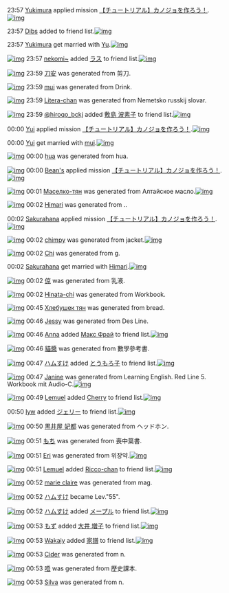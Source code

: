 23:57 [Yukimura](http://www.barcodekanojo.com/user/424398/Yukimura) applied mission [【チュートリアル】カノジョを作ろう！](http://www.barcodekanojo.com/kanojo/2679667/Yu).[![img](http://img600.imageshack.us/img600/1259/quvr.png)](http://www.barcodekanojo.com/kanojo/2679667/Yu) 

23:57 [Dibs](http://www.barcodekanojo.com/user/390194/Dibs) added [ ](http://www.barcodekanojo.com/kanojo/2603457/%20) to friend list.[![img](http://img833.imageshack.us/img833/6541/qvk0.png)](http://www.barcodekanojo.com/kanojo/2603457/%20) 

23:57 [Yukimura](http://www.barcodekanojo.com/user/424398/Yukimura) get married with [Yu](http://www.barcodekanojo.com/kanojo/2679667/Yu).[![img](http://img690.imageshack.us/img690/2268/70e1.png)](http://www.barcodekanojo.com/kanojo/2679667/Yu) 

[![img](http://img30.imageshack.us/img30/3273/iamb.jpg)](http://www.barcodekanojo.com/user/407705/nekomi%7E) 23:57 [nekomi~](http://www.barcodekanojo.com/user/407705/nekomi%7E) added [ラス](http://www.barcodekanojo.com/kanojo/221484/%E3%83%A9%E3%82%B9) to friend list.[![img](http://img440.imageshack.us/img440/4660/uwqe.png)](http://www.barcodekanojo.com/kanojo/221484/%E3%83%A9%E3%82%B9) 

[![img](http://img22.imageshack.us/img22/6539/gg0f.png)](http://www.barcodekanojo.com/kanojo/2679669/%E5%88%80%E5%AE%89) 23:59 [刀安](http://www.barcodekanojo.com/kanojo/2679669/%E5%88%80%E5%AE%89) was generated from 剪刀.

[![img](http://img20.imageshack.us/img20/7190/euw4.png)](http://www.barcodekanojo.com/kanojo/2679670/mui) 23:59 [mui](http://www.barcodekanojo.com/kanojo/2679670/mui) was generated from Drink.

[![img](http://img138.imageshack.us/img138/4141/s9px.png)](http://www.barcodekanojo.com/kanojo/2679671/Litera-chan) 23:59 [Litera-chan](http://www.barcodekanojo.com/kanojo/2679671/Litera-chan) was generated from Nemetsko russkij slovar.

[![img](http://i.imgur.com/WR0naKP.jpg)](http://www.barcodekanojo.com/user/14376/%40hiroqo_bckj) 23:59 [@hiroqo_bckj](http://www.barcodekanojo.com/user/14376/%40hiroqo_bckj) added [敷島 波素子](http://www.barcodekanojo.com/kanojo/2326758/%E6%95%B7%E5%B3%B6%20%E6%B3%A2%E7%B4%A0%E5%AD%90) to friend list.[![img](http://img30.imageshack.us/img30/7503/na2z.png)](http://www.barcodekanojo.com/kanojo/2326758/%E6%95%B7%E5%B3%B6%20%E6%B3%A2%E7%B4%A0%E5%AD%90) 

00:00 [Yui](http://www.barcodekanojo.com/user/424399/Yui) applied mission [【チュートリアル】カノジョを作ろう！](http://www.barcodekanojo.com/kanojo/2679670/mui).[![img](http://img41.imageshack.us/img41/535/ey74.png)](http://www.barcodekanojo.com/kanojo/2679670/mui) 

00:00 [Yui](http://www.barcodekanojo.com/user/424399/Yui) get married with [mui](http://www.barcodekanojo.com/kanojo/2679670/mui).[![img](http://img19.imageshack.us/img19/7052/g8uo.png)](http://www.barcodekanojo.com/kanojo/2679670/mui) 

[![img](http://img593.imageshack.us/img593/6083/jgy4.png)](http://www.barcodekanojo.com/kanojo/2679672/hua) 00:00 [hua](http://www.barcodekanojo.com/kanojo/2679672/hua) was generated from hua.

[![img](http://img850.imageshack.us/img850/5587/apqj.jpg)](http://www.barcodekanojo.com/user/253090/Bean%27s) 00:00 [Bean's](http://www.barcodekanojo.com/user/253090/Bean%27s) applied mission [【チュートリアル】カノジョを作ろう！](http://www.barcodekanojo.com/kanojo/2604012/%E3%85%8E%ED%83%9C).[![img](http://img819.imageshack.us/img819/2293/fpjn.png)](http://www.barcodekanojo.com/kanojo/2604012/%E3%85%8E%ED%83%9C) 

[![img](http://img513.imageshack.us/img513/9919/xtj8.png)](http://www.barcodekanojo.com/kanojo/2679673/%D0%9C%D0%B0%D1%81%D0%B5%D0%BB%D0%BA%D0%BE-%D1%82%D1%8F%D0%BD) 00:01 [Маселко-тян](http://www.barcodekanojo.com/kanojo/2679673/%D0%9C%D0%B0%D1%81%D0%B5%D0%BB%D0%BA%D0%BE-%D1%82%D1%8F%D0%BD) was generated from Алтайское масло.[![img](http://img198.imageshack.us/img198/2563/2ijh.jpg)](http://www.barcodekanojo.com/product_images/barcode/5194642/1386514820/50x50x,PD0,P90,PD0,PBB,PD1,P82,PD0,PB0,PD0,PB9,PD1,P81,PD0,PBA,PD0,PBE,PD0,PB5,P20,PD0,PBC,PD0,PB0,PD1,P81,PD0,PBB,PD0,PBE.jpg,qw=88,ah=88.pagespeed.ic.KxR6Qo-ygC.jpg) 

[![img](http://img577.imageshack.us/img577/6340/x5so.png)](http://www.barcodekanojo.com/kanojo/2679674/Himari) 00:02 [Himari](http://www.barcodekanojo.com/kanojo/2679674/Himari) was generated from ..

00:02 [Sakurahana](http://www.barcodekanojo.com/user/424403/Sakurahana) applied mission [【チュートリアル】カノジョを作ろう！](http://www.barcodekanojo.com/kanojo/2679674/Himari).[![img](http://img40.imageshack.us/img40/7724/nnzf.png)](http://www.barcodekanojo.com/kanojo/2679674/Himari) 

[![img](http://img46.imageshack.us/img46/134/silo.png)](http://www.barcodekanojo.com/kanojo/2679675/chimpy) 00:02 [chimpy](http://www.barcodekanojo.com/kanojo/2679675/chimpy) was generated from jacket.[![img](http://img46.imageshack.us/img46/2100/59jv.jpg)](http://www.barcodekanojo.com/product_images/barcode/5194644/1386514905/jacket.jpg) 

[![img](http://img51.imageshack.us/img51/2074/iv73.png)](http://www.barcodekanojo.com/kanojo/2679676/Chi) 00:02 [Chi](http://www.barcodekanojo.com/kanojo/2679676/Chi) was generated from g.

00:02 [Sakurahana](http://www.barcodekanojo.com/user/424403/Sakurahana) get married with [Himari](http://www.barcodekanojo.com/kanojo/2679674/Himari).[![img](http://img802.imageshack.us/img802/5360/phqg.png)](http://www.barcodekanojo.com/kanojo/2679674/Himari) 

[![img](http://img42.imageshack.us/img42/3285/cbm9.png)](http://www.barcodekanojo.com/kanojo/2679677/%E5%80%9E) 00:02 [倞](http://www.barcodekanojo.com/kanojo/2679677/%E5%80%9E) was generated from 乳液.

[![img](http://img707.imageshack.us/img707/407/8re5.png)](http://www.barcodekanojo.com/kanojo/2679678/Hinata-chi) 00:02 [Hinata-chi](http://www.barcodekanojo.com/kanojo/2679678/Hinata-chi) was generated from Workbook.

[![img](http://img13.imageshack.us/img13/8245/8120.png)](http://www.barcodekanojo.com/kanojo/2679765/%D0%A5%D0%BB%D0%B5%D0%B1%D1%83%D1%88%D0%B5%D0%BA%20%D1%82%D1%8F%D0%BD) 00:45 [Хлебушек тян](http://www.barcodekanojo.com/kanojo/2679765/%D0%A5%D0%BB%D0%B5%D0%B1%D1%83%D1%88%D0%B5%D0%BA%20%D1%82%D1%8F%D0%BD) was generated from bread.

[![img](http://img43.imageshack.us/img43/8909/sjh9.png)](http://www.barcodekanojo.com/kanojo/2679766/Jessy) 00:46 [Jessy](http://www.barcodekanojo.com/kanojo/2679766/Jessy) was generated from Des Line.

[![img](http://img441.imageshack.us/img441/9388/pdgv.jpg)](http://www.barcodekanojo.com/user/400860/Anna) 00:46 [Anna](http://www.barcodekanojo.com/user/400860/Anna) added [Макс Фрай](http://www.barcodekanojo.com/kanojo/2591343/%D0%9C%D0%B0%D0%BA%D1%81%20%D0%A4%D1%80%D0%B0%D0%B9) to friend list.[![img](http://img197.imageshack.us/img197/29/rrxp.png)](http://www.barcodekanojo.com/kanojo/2591343/%D0%9C%D0%B0%D0%BA%D1%81%20%D0%A4%D1%80%D0%B0%D0%B9) 

[![img](http://img36.imageshack.us/img36/545/0ug1.png)](http://www.barcodekanojo.com/kanojo/2679767/%E8%B2%93%E9%86%AC) 00:46 [貓醬](http://www.barcodekanojo.com/kanojo/2679767/%E8%B2%93%E9%86%AC) was generated from 數學參考書.

[![img](http://img199.imageshack.us/img199/8094/6wmz.jpg)](http://www.barcodekanojo.com/user/31615/%E3%83%8F%E3%83%A0%E3%81%99%E3%81%91) 00:47 [ハムすけ](http://www.barcodekanojo.com/user/31615/%E3%83%8F%E3%83%A0%E3%81%99%E3%81%91) added [とうもろ子](http://www.barcodekanojo.com/kanojo/2511884/%E3%81%A8%E3%81%86%E3%82%82%E3%82%8D%E5%AD%90) to friend list.[![img](http://img577.imageshack.us/img577/8517/13p4.png)](http://www.barcodekanojo.com/kanojo/2511884/%E3%81%A8%E3%81%86%E3%82%82%E3%82%8D%E5%AD%90) 

[![img](http://img849.imageshack.us/img849/6554/jh7f.png)](http://www.barcodekanojo.com/kanojo/2679768/Janine) 00:47 [Janine](http://www.barcodekanojo.com/kanojo/2679768/Janine) was generated from Learning English. Red Line 5. Workbook mit Audio-C.[![img](http://img404.imageshack.us/img404/6626/h5qi.jpg)](http://www.barcodekanojo.com/product_images/barcode/5194767/1386517602/50x50xLearning,P20English.,P20Red,P20Line,P205.,P20Workbook,P20mit,P20Audio-C.jpg,qw=88,ah=88.pagespeed.ic.rsMvjw_DAr.jpg) 

[![img](http://img138.imageshack.us/img138/4038/9ksf.jpg)](http://www.barcodekanojo.com/user/399321/Lemuel) 00:49 [Lemuel](http://www.barcodekanojo.com/user/399321/Lemuel) added [Cherry](http://www.barcodekanojo.com/kanojo/2625511/Cherry) to friend list.[![img](http://img36.imageshack.us/img36/8423/ayit.png)](http://www.barcodekanojo.com/kanojo/2625511/Cherry) 

00:50 [lyw](http://www.barcodekanojo.com/user/424423/lyw) added [ジェリー](http://www.barcodekanojo.com/kanojo/1763868/%E3%82%B8%E3%82%A7%E3%83%AA%E3%83%BC) to friend list.[![img](http://img138.imageshack.us/img138/2964/nicu.png)](http://www.barcodekanojo.com/kanojo/1763868/%E3%82%B8%E3%82%A7%E3%83%AA%E3%83%BC) 

[![img](http://img811.imageshack.us/img811/3166/vn0a.png)](http://www.barcodekanojo.com/kanojo/2679769/%E9%BB%92%E4%BA%95%E5%B1%8B%20%E5%A6%83%E9%83%BD) 00:50 [黒井屋 妃都](http://www.barcodekanojo.com/kanojo/2679769/%E9%BB%92%E4%BA%95%E5%B1%8B%20%E5%A6%83%E9%83%BD) was generated from ヘッドホン.

[![img](http://img534.imageshack.us/img534/6995/6d4i.png)](http://www.barcodekanojo.com/kanojo/2679770/%E3%82%82%E3%81%A1) 00:51 [もち](http://www.barcodekanojo.com/kanojo/2679770/%E3%82%82%E3%81%A1) was generated from 喪中葉書.

[![img](http://img716.imageshack.us/img716/6301/68nh.png)](http://www.barcodekanojo.com/kanojo/2679771/Eri) 00:51 [Eri](http://www.barcodekanojo.com/kanojo/2679771/Eri) was generated from 위장약.[![img](http://img163.imageshack.us/img163/2271/r5rd.jpg)](http://www.barcodekanojo.com/product_images/barcode/5194771/1386517855/50x50x,PEC,P9C,P84,PEC,P9E,PA5,PEC,P95,PBD.jpg,qw=88,ah=88.pagespeed.ic.QjM-nPukQk.jpg) 

[![img](http://img268.imageshack.us/img268/3918/whh5.jpg)](http://www.barcodekanojo.com/user/399321/Lemuel) 00:51 [Lemuel](http://www.barcodekanojo.com/user/399321/Lemuel) added [Ricco-chan](http://www.barcodekanojo.com/kanojo/2642558/Ricco-chan) to friend list.[![img](http://img42.imageshack.us/img42/4521/0fa2.png)](http://www.barcodekanojo.com/kanojo/2642558/Ricco-chan) 

[![img](http://img809.imageshack.us/img809/7889/3jbe.png)](http://www.barcodekanojo.com/kanojo/2679772/marie%20claire) 00:52 [marie claire](http://www.barcodekanojo.com/kanojo/2679772/marie%20claire) was generated from mag.

[![img](http://img51.imageshack.us/img51/2594/bj7b.jpg)](http://www.barcodekanojo.com/user/31615/%E3%83%8F%E3%83%A0%E3%81%99%E3%81%91) 00:52 [ハムすけ](http://www.barcodekanojo.com/user/31615/%E3%83%8F%E3%83%A0%E3%81%99%E3%81%91) became Lev."55".

[![img](http://img138.imageshack.us/img138/6545/irrh.jpg)](http://www.barcodekanojo.com/user/31615/%E3%83%8F%E3%83%A0%E3%81%99%E3%81%91) 00:52 [ハムすけ](http://www.barcodekanojo.com/user/31615/%E3%83%8F%E3%83%A0%E3%81%99%E3%81%91) added [メープル](http://www.barcodekanojo.com/kanojo/65852/%E3%83%A1%E3%83%BC%E3%83%97%E3%83%AB) to friend list.[![img](http://img585.imageshack.us/img585/4962/e1da.png)](http://www.barcodekanojo.com/kanojo/65852/%E3%83%A1%E3%83%BC%E3%83%97%E3%83%AB) 

[![img](http://img28.imageshack.us/img28/1055/n82z.jpg)](http://www.barcodekanojo.com/user/326007/%E3%82%82%E3%81%9A) 00:53 [もず](http://www.barcodekanojo.com/user/326007/%E3%82%82%E3%81%9A) added [大井 増子](http://www.barcodekanojo.com/kanojo/2471957/%E5%A4%A7%E4%BA%95%20%E5%A2%97%E5%AD%90) to friend list.[![img](http://img834.imageshack.us/img834/2825/je40.png)](http://www.barcodekanojo.com/kanojo/2471957/%E5%A4%A7%E4%BA%95%20%E5%A2%97%E5%AD%90) 

[![img](http://img822.imageshack.us/img822/8904/mrci.jpg)](http://www.barcodekanojo.com/user/15856/Wakaiy) 00:53 [Wakaiy](http://www.barcodekanojo.com/user/15856/Wakaiy) added [家譜](http://www.barcodekanojo.com/kanojo/2559940/%E5%AE%B6%E8%AD%9C) to friend list.[![img](http://i.imgur.com/WR0naKP.jpg)](http://www.barcodekanojo.com/kanojo/2559940/%E5%AE%B6%E8%AD%9C) 

[![img](http://img843.imageshack.us/img843/2249/cqdh.png)](http://www.barcodekanojo.com/kanojo/2679773/Cider) 00:53 [Cider](http://www.barcodekanojo.com/kanojo/2679773/Cider) was generated from n.

[![img](http://img819.imageshack.us/img819/2100/ycpp.png)](http://www.barcodekanojo.com/kanojo/2679774/%E5%94%94) 00:53 [唔](http://www.barcodekanojo.com/kanojo/2679774/%E5%94%94) was generated from 歷史課本.

[![img](http://img822.imageshack.us/img822/8389/yonj.png)](http://www.barcodekanojo.com/kanojo/2679775/Silva) 00:53 [Silva](http://www.barcodekanojo.com/kanojo/2679775/Silva) was generated from n.

